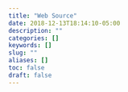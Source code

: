 ```yaml
---
title: "Web Source"
date: 2018-12-13T18:14:10-05:00
description: ""
categories: []
keywords: []
slug: ""
aliases: []
toc: false
draft: false
---
```

